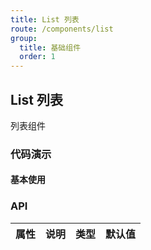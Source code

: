 ```yaml
---
title: List 列表
route: /components/list
group:
  title: 基础组件
  order: 1
---
```


## List 列表

列表组件

### 代码演示

#### 基本使用

<code src="./demo/basic.tsx"></code>


### API

| 属性 | 说明 | 类型 | 默认值 |
| ---- | ---- | ---- | ------ |
